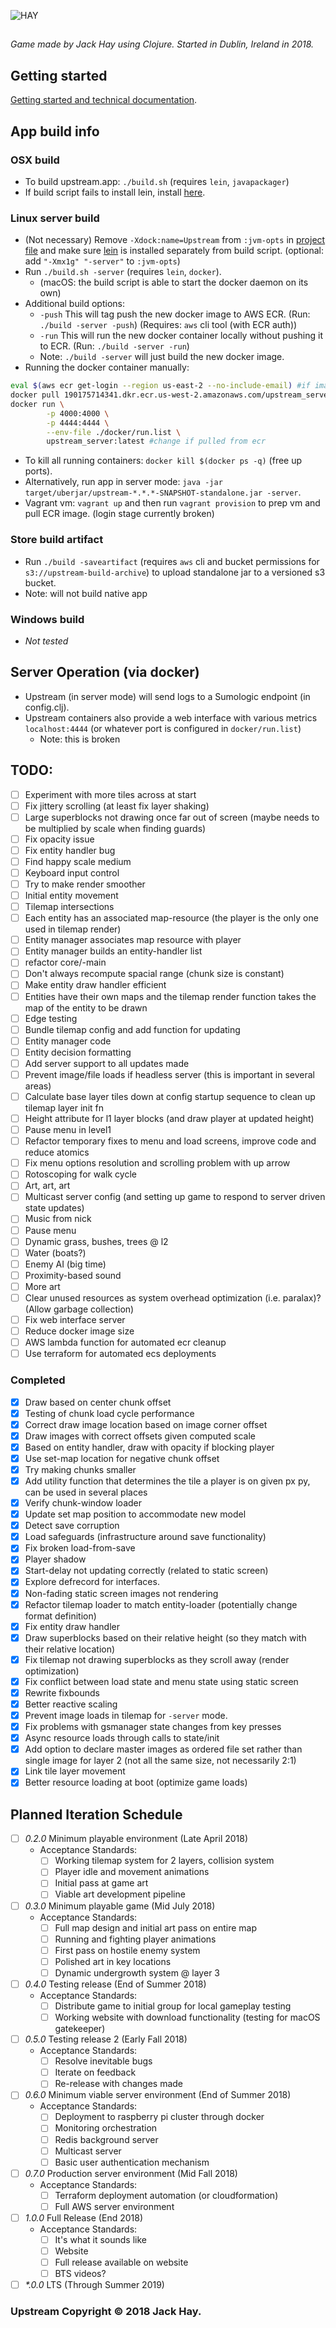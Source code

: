 ![HAY](https://github.com/jackHay22/upstream/blob/master/resources/app/readme_title.png)

##
_Game made by Jack Hay using Clojure. Started in Dublin, Ireland in 2018._

## Getting started
[Getting started and technical documentation](doc/intro.md).

## App build info

### OSX build
- To build upstream.app: ```./build.sh``` (requires ```lein```, ```javapackager```)
- If build script fails to install lein, install [here](https://leiningen.org/#install).

### Linux server build
- (Not necessary) Remove ```-Xdock:name=Upstream``` from ```:jvm-opts``` in [project file](https://github.com/jackHay22/upstream/blob/38cd4494e082e59086f5ed9636aa0a4d1f11f7cd/project.clj#L8) and make sure [lein](https://leiningen.org/#install) is installed separately from build script. (optional: add ```"-Xmx1g" "-server"``` to ```:jvm-opts```)
- Run ``` ./build.sh -server ``` (requires ```lein```, ```docker```).
  - (macOS: the build script is able to start the docker daemon on its own)
- Additional build options:
  - ```-push``` This will tag push the new docker image to AWS ECR. (Run: ```./build -server -push```) (Requires: ``` aws ``` cli tool (with ECR auth))
  - ```-run``` This will run the new docker container locally without pushing it to ECR. (Run: ```./build -server -run```)
  - Note: ```./build -server``` will just build the new docker image.
- Running the docker container manually:
```bash
eval $(aws ecr get-login --region us-east-2 --no-include-email) #if image stored in ecr
docker pull 190175714341.dkr.ecr.us-west-2.amazonaws.com/upstream_server:latest #if image stored in ecr
docker run \
        -p 4000:4000 \
        -p 4444:4444 \
        --env-file ./docker/run.list \
        upstream_server:latest #change if pulled from ecr
```
- To kill all running containers: ```docker kill $(docker ps -q)``` (free up ports).
- Alternatively, run app in server mode: ```java -jar target/uberjar/upstream-*.*.*-SNAPSHOT-standalone.jar -server```.
- Vagrant vm: ```vagrant up``` and then run ```vagrant provision``` to prep vm and pull ECR image. (login stage currently broken)

### Store build artifact
- Run ```./build -saveartifact``` (requires ```aws``` cli and bucket permissions for ```s3://upstream-build-archive```) to upload standalone jar to a versioned s3 bucket.
- Note: will not build native app

### Windows build
- _Not tested_

## Server Operation (via docker)
- Upstream (in server mode) will send logs to a Sumologic endpoint (in config.clj).
- Upstream containers also provide a web interface with various metrics ```localhost:4444``` (or whatever port is configured in ```docker/run.list```)
  - Note: this is broken

## TODO:
- [ ] Experiment with more tiles across at start
- [ ] Fix jittery scrolling (at least fix layer shaking)
- [ ] Large superblocks not drawing once far out of screen (maybe needs to be multiplied by scale when finding guards)
- [ ] Fix opacity issue
- [ ] Fix entity handler bug
- [ ] Find happy scale medium
- [ ] Keyboard input control
- [ ] Try to make render smoother
- [ ] Initial entity movement
- [ ] Tilemap intersections
- [ ] Each entity has an associated map-resource (the player is the only one used in tilemap render)
- [ ] Entity manager associates map resource with player
- [ ] Entity manager builds an entity-handler list
- [ ] refactor core/-main
- [ ] Don't always recompute spacial range (chunk size is constant)
- [ ] Make entity draw handler efficient
- [ ] Entities have their own maps and the tilemap render function takes the map of the entity to be drawn
- [ ] Edge testing
- [ ] Bundle tilemap config and add function for updating
- [ ] Entity manager code
- [ ] Entity decision formatting
- [ ] Add server support to all updates made
- [ ] Prevent image/file loads if headless server (this is important in several areas)
- [ ] Calculate base layer tiles down at config startup sequence to clean up tilemap layer init fn
- [ ] Height attribute for l1 layer blocks (and draw player at updated height)
- [ ] Pause menu in level1
- [ ] Refactor temporary fixes to menu and load screens, improve code and reduce atomics
- [ ] Fix menu options resolution and scrolling problem with up arrow
- [ ] Rotoscoping for walk cycle
- [ ] Art, art, art
- [ ] Multicast server config (and setting up game to respond to server driven state updates)
- [ ] Music from nick
- [ ] Pause menu
- [ ] Dynamic grass, bushes, trees @ l2
- [ ] Water (boats?)
- [ ] Enemy AI (big time)
- [ ] Proximity-based sound
- [ ] More art
- [ ] Clear unused resources as system overhead optimization (i.e. paralax)? (Allow garbage collection)
- [ ] Fix web interface server
- [ ] Reduce docker image size
- [ ] AWS lambda function for automated ecr cleanup
- [ ] Use terraform for automated ecs deployments

### Completed
- [x] Draw based on center chunk offset
- [x] Testing of chunk load cycle performance
- [x] Correct draw image location based on image corner offset
- [x] Draw images with correct offsets given computed scale
- [x] Based on entity handler, draw with opacity if blocking player
- [x] Use set-map location for negative chunk offset
- [x] Try making chunks smaller
- [x] Add utility function that determines the tile a player is on given px py, can be used in several places
- [x] Verify chunk-window loader
- [x] Update set map position to accommodate new model
- [x] Detect save corruption
- [x] Load safeguards (infrastructure around save functionality)
- [x] Fix broken load-from-save
- [x] Player shadow
- [x] Start-delay not updating correctly (related to static screen)
- [x] Explore defrecord for interfaces.
- [x] Non-fading static screen images not rendering
- [x] Refactor tilemap loader to match entity-loader (potentially change format definition)
- [x] Fix entity draw handler
- [x] Draw superblocks based on their relative height (so they match with their relative location)
- [x] Fix tilemap not drawing superblocks as they scroll away (render optimization)
- [x] Fix conflict between load state and menu state using static screen
- [x] Rewrite fixbounds
- [x] Better reactive scaling
- [x] Prevent image loads in tilemap for ```-server``` mode.
- [x] Fix problems with gsmanager state changes from key presses
- [x] Async resource loads through calls to state/init
- [x] Add option to declare master images as ordered file set rather than single image for layer 2 (not all the same size, not necessarily 2:1)
- [x] Link tile layer movement
- [x] Better resource loading at boot (optimize game loads)

## Planned Iteration Schedule
- [ ] _0.2.0_ Minimum playable environment (Late April 2018)
  - Acceptance Standards:
    - [ ] Working tilemap system for 2 layers, collision system
    - [ ] Player idle and movement animations
    - [ ] Initial pass at game art
    - [ ] Viable art development pipeline
- [ ] _0.3.0_ Minimum playable game (Mid July 2018)
  - Acceptance Standards:
    - [ ] Full map design and initial art pass on entire map
    - [ ] Running and fighting player animations
    - [ ] First pass on hostile enemy system
    - [ ] Polished art in key locations
    - [ ] Dynamic undergrowth system @ layer 3
- [ ] _0.4.0_ Testing release (End of Summer 2018)
  - Acceptance Standards:
    - [ ] Distribute game to initial group for local gameplay testing
    - [ ] Working website with download functionality (testing for macOS gatekeeper)
- [ ] _0.5.0_ Testing release 2 (Early Fall 2018)
  - Acceptance Standards:
    - [ ] Resolve inevitable bugs
    - [ ] Iterate on feedback
    - [ ] Re-release with changes made
- [ ] _0.6.0_ Minimum viable server environment (End of Summer 2018)
  - Acceptance Standards:
    - [ ] Deployment to raspberry pi cluster through docker
    - [ ] Monitoring orchestration
    - [ ] Redis background server
    - [ ] Multicast server
    - [ ] Basic user authentication mechanism
- [ ] _0.7.0_ Production server environment (Mid Fall 2018)
  - Acceptance Standards:
    - [ ] Terraform deployment automation (or cloudformation)
    - [ ] Full AWS server environment
- [ ] _1.0.0_ Full Release (End 2018)
  - Acceptance Standards:
    - [ ] It's what it sounds like
    - [ ] Website
    - [ ] Full release available on website
    - [ ] BTS videos?
- [ ] _*.0.0_ LTS (Through Summer 2019)

### Upstream Copyright © 2018 Jack Hay.
